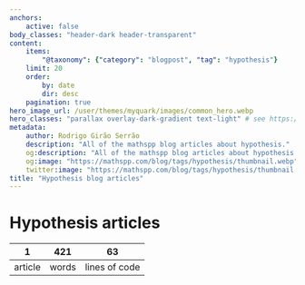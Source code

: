 ```yaml
---
anchors:
    active: false
body_classes: "header-dark header-transparent"
content:
    items:
        "@taxonomy": {"category": "blogpost", "tag": "hypothesis"}
    limit: 20
    order:
        by: date
        dir: desc
    pagination: true
hero_image_url: /user/themes/myquark/images/common_hero.webp
hero_classes: "parallax overlay-dark-gradient text-light" # see https://demo.getgrav.org/blog-skeleton/blog/hero-classes
metadata:
    author: Rodrigo Girão Serrão
    description: "All of the mathspp blog articles about hypothesis."
    og:description: "All of the mathspp blog articles about hypothesis."
    og:image: "https://mathspp.com/blog/tags/hypothesis/thumbnail.webp"
    twitter:image: "https://mathspp.com/blog/tags/hypothesis/thumbnail.webp"
title: "Hypothesis blog articles"
---
```


# Hypothesis articles


<table class="stats-table">
    <thead>
        <tr>
            <th style="text-align: center;">1</th>
            <th style="text-align: center;">421</th>
            <th style="text-align: center;">63</th>
        </tr>
    </thead>
    <tbody>
        <tr>
            <td style="text-align: center;">article</td>
            <td style="text-align: center;">words</td>
            <td style="text-align: center;">lines of code</td>
        </tr>
    </tbody>
</table>